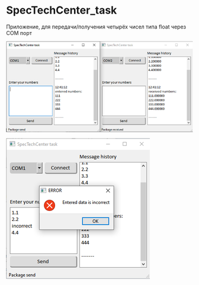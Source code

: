 # SpecTechCenter_task

Приложение, для передачи/получения четырёх чисел типа float через COM порт 

![history](https://github.com/LoysoPandohva/SpecTechCenter_task/blob/master/screenshots/history.png)

![invalid_input](https://github.com/LoysoPandohva/SpecTechCenter_task/blob/master/screenshots/invalid_input.png)
